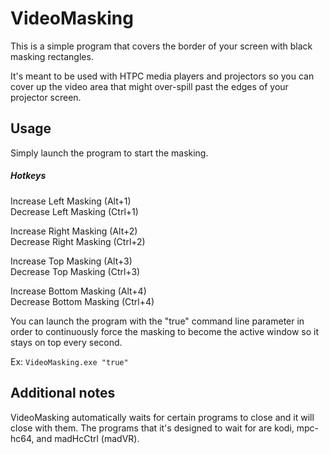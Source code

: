 # VideoMasking

This is a simple program that covers the border of your screen with black masking rectangles.

It's meant to be used with HTPC media players and projectors so you can cover up the video area that might over-spill past the edges of your projector screen.

## Usage

Simply launch the program to start the masking.

##### Hotkeys

Increase Left Masking (Alt+1)  
Decrease Left Masking (Ctrl+1)

Increase Right Masking (Alt+2)  
Decrease Right Masking (Ctrl+2)

Increase Top Masking (Alt+3)  
Decrease Top Masking (Ctrl+3)

Increase Bottom Masking (Alt+4)  
Decrease Bottom Masking (Ctrl+4)

You can launch the program with the "true" command line parameter in order to continuously force the masking to become the active window so it stays on top every second.

Ex: ```VideoMasking.exe "true"```

## Additional notes

VideoMasking automatically waits for certain programs to close and it will close with them.  The programs that it's designed to wait for are kodi, mpc-hc64, and madHcCtrl (madVR).